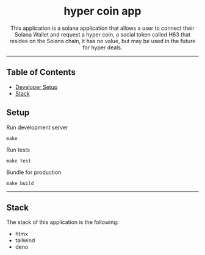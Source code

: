 <h1 align="center">hyper coin app</h1>
<p align="center">
This application is a solana application that allows a user to connect their Solana Wallet and request 
a hyper coin, a social token called H63 that resides on the Solana chain, it has no value, but may be 
used in the future for hyper deals.
</p>

---

## Table of Contents

- [Developer Setup](#setup)
- [Stack](#stack)


## Setup

Run development server

```
make
```

Run tests

```
make test
```

Bundle for production

``` 
make build
```

--- 

## Stack

The stack of this application is the following:

* htmx
* tailwind
* deno


